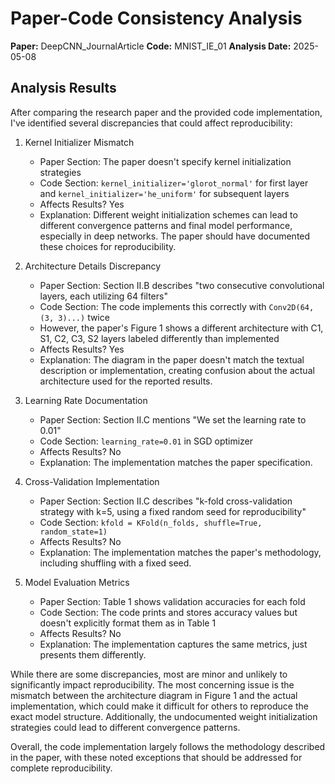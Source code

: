 # Paper-Code Consistency Analysis

**Paper:** DeepCNN_JournalArticle
**Code:** MNIST_IE_01
**Analysis Date:** 2025-05-08

## Analysis Results

After comparing the research paper and the provided code implementation, I've identified several discrepancies that could affect reproducibility:

1. Kernel Initializer Mismatch
   - Paper Section: The paper doesn't specify kernel initialization strategies
   - Code Section: `kernel_initializer='glorot_normal'` for first layer and `kernel_initializer='he_uniform'` for subsequent layers
   - Affects Results? Yes
   - Explanation: Different weight initialization schemes can lead to different convergence patterns and final model performance, especially in deep networks. The paper should have documented these choices for reproducibility.

2. Architecture Details Discrepancy
   - Paper Section: Section II.B describes "two consecutive convolutional layers, each utilizing 64 filters"
   - Code Section: The code implements this correctly with `Conv2D(64, (3, 3)...)` twice
   - However, the paper's Figure 1 shows a different architecture with C1, S1, C2, C3, S2 layers labeled differently than implemented
   - Affects Results? Yes
   - Explanation: The diagram in the paper doesn't match the textual description or implementation, creating confusion about the actual architecture used for the reported results.

3. Learning Rate Documentation
   - Paper Section: Section II.C mentions "We set the learning rate to 0.01"
   - Code Section: `learning_rate=0.01` in SGD optimizer
   - Affects Results? No
   - Explanation: The implementation matches the paper specification.

4. Cross-Validation Implementation
   - Paper Section: Section II.C describes "k-fold cross-validation strategy with k=5, using a fixed random seed for reproducibility"
   - Code Section: `kfold = KFold(n_folds, shuffle=True, random_state=1)`
   - Affects Results? No
   - Explanation: The implementation matches the paper's methodology, including shuffling with a fixed seed.

5. Model Evaluation Metrics
   - Paper Section: Table 1 shows validation accuracies for each fold
   - Code Section: The code prints and stores accuracy values but doesn't explicitly format them as in Table 1
   - Affects Results? No
   - Explanation: The implementation captures the same metrics, just presents them differently.

While there are some discrepancies, most are minor and unlikely to significantly impact reproducibility. The most concerning issue is the mismatch between the architecture diagram in Figure 1 and the actual implementation, which could make it difficult for others to reproduce the exact model structure. Additionally, the undocumented weight initialization strategies could lead to different convergence patterns.

Overall, the code implementation largely follows the methodology described in the paper, with these noted exceptions that should be addressed for complete reproducibility.